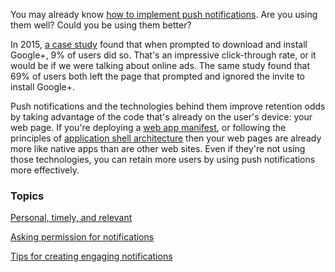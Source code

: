 


<p class="intro">
  You may already know <a href="/web/fundamentals/primers/push-notifications">how to implement push notifications</a>. Are you using them well? Could you be using them better? 
</p>

In 2015, [a case study](http://googlewebmastercentral.blogspot.com/2015/07/google-case-study-on-app-download-interstitials.html) 
found that when prompted to download and install Google+, 9% of users did so. 
That's an impressive click-through rate, or it would be if we were talking
about online ads. The same study found that 69% of users both left the page 
that prompted and ignored the invite to install Google+.


Push notifications and the technologies behind them improve retention odds by taking advantage of the code that's already on the user's device: your web page. If you're deploying a [web app manifest](/web/updates/2014/11/Support-for-installable-web-apps-with-webapp-manifest-in-chrome-38-for-Android), or following the principles of [application shell architecture](/web/updates/2015/11/app-shell) then your web pages are already more like native apps than are other web sites. Even if they're not using those technologies, you can retain more users by using push notifications more effectively.


### Topics


  [Personal, timely, and relevant](/web/fundamentals/engage-and-retain/push-notifications/personal-timely-relevant?hl=en)

  [Asking permission for notifications](/web/fundamentals/engage-and-retain/push-notifications/asking-permission?hl=en)

  [Tips for creating engaging notifications](/web/fundamentals/engage-and-retain/push-notifications/create-a-great-notification?hl=en)

